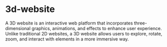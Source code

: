 # 3d-website
A 3D website is an interactive web platform that incorporates three-dimensional graphics, animations, and effects to enhance user experience. Unlike traditional 2D websites, a 3D website allows users to explore, rotate, zoom, and interact with elements in a more immersive way.
